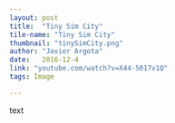```yaml
---
layout: post
title:  "Tiny Sim City"
tile-name: "Tiny Sim City"
thumbnail: "tinySimCity.png"
author: "Javier Argota"
date:   2016-12-4
link: "youtube.com/watch?v=X44-5017v1Q"
tags: Image

---
```


text